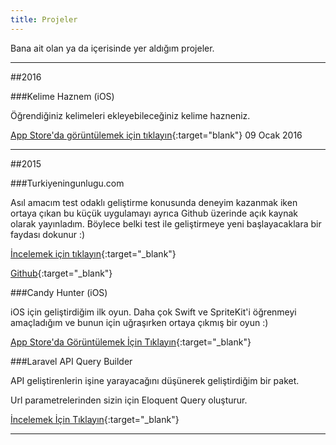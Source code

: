 ```yaml
---
title: Projeler
---
```


Bana ait olan ya da içerisinde yer aldığım projeler.

<hr>

##2016

###Kelime Haznem (iOS)

Öğrendiğiniz kelimeleri ekleyebileceğiniz kelime hazneniz.

[App Store'da görüntülemek için tıklayın](https://itunes.apple.com/us/app/kelime-haznem/id1071553720?mt=8){:target="blank"}
<time>09 Ocak 2016</time>

<hr>

##2015

###Turkiyeningunlugu.com

Asıl amacım test odaklı geliştirme konusunda deneyim kazanmak iken ortaya çıkan bu küçük uygulamayı
ayrıca Github üzerinde açık kaynak olarak yayınladım. Böylece belki test ile geliştirmeye yeni başlayacaklara
bir faydası dokunur :)

[İncelemek için tıklayın](http://turkiyeningunlugu.com){:target="_blank"}

[Github](https://github.com/selahattinunlu/turkiyeningunlugu.com){:target="_blank"}

###Candy Hunter (iOS)

iOS için geliştirdiğim ilk oyun. Daha çok Swift ve SpriteKit'i öğrenmeyi amaçladığım ve bunun için
uğraşırken ortaya çıkmış bir oyun :)

[App Store'da Görüntülemek İçin Tıklayın](https://itunes.apple.com/us/app/candy-huntr/id1046379504?l=tr&ls=1&mt=8){:target="_blank"}

###Laravel API Query Builder

API geliştirenlerin işine yarayacağını düşünerek geliştirdiğim bir paket. 

Url parametrelerinden sizin için Eloquent Query oluşturur.

[İncelemek İçin Tıklayın](http://github.com/selahattinunlu/laravel-api-query-builder){:target="_blank"}

<hr>